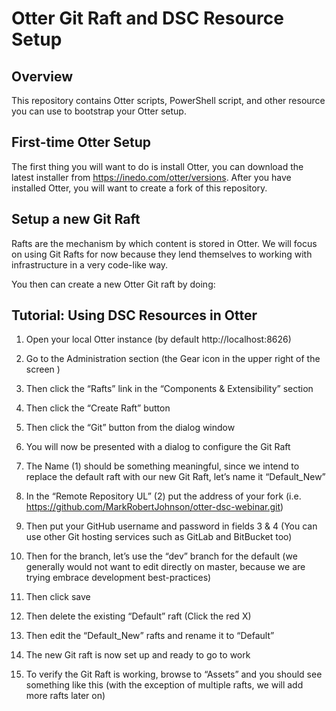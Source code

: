# Otter Git Raft and DSC Resource Setup

## Overview

This repository contains Otter scripts, PowerShell script, and other resource you can use to bootstrap your Otter setup.

## First-time Otter Setup

The first thing you will want to do is install Otter, you can download the latest installer from https://inedo.com/otter/versions. 
After you have installed Otter, you will want to create a fork of this repository.  

## Setup a new Git Raft

Rafts are the mechanism by which content is stored in Otter.  We will focus on using Git Rafts for now because they lend themselves to working with infrastructure in a very code-like way.

You then can create a new Otter Git raft by doing:


## Tutorial: Using DSC Resources in Otter

1)	Open your local Otter instance (by default http://localhost:8626) 
2)	Go to the Administration section (the Gear icon in the upper right of the screen  )
3)	Then click the “Rafts” link in the “Components & Extensibility” section
 
4)	Then click the “Create Raft” button
5)	Then click the “Git” button from the dialog window
 
6)	You will now be presented with a dialog to configure the Git Raft
 
7)	The Name (1) should be something meaningful, since we intend to replace the default raft with our new Git Raft, let’s name it “Default_New”
8)	In the  “Remote Repository UL” (2) put the address of your fork (i.e. https://github.com/MarkRobertJohnson/otter-dsc-webinar.git) 
9)	Then put your GitHub username and password in fields 3 & 4 (You can use other Git hosting services such as GitLab and BitBucket too)
10)	Then for the branch, let’s use the “dev” branch for the default (we generally would not want to edit directly on master, because we are trying embrace development best-practices)
11)	Then click save
12)	Then delete the existing “Default” raft (Click the red X)
13)	Then edit the “Default_New” rafts and rename it to “Default”
14)	The new Git raft is now set up and ready to go to work
15)	To verify the Git Raft is working, browse to “Assets” and you should see something like this (with the exception of multiple rafts, we will add more rafts later on)
